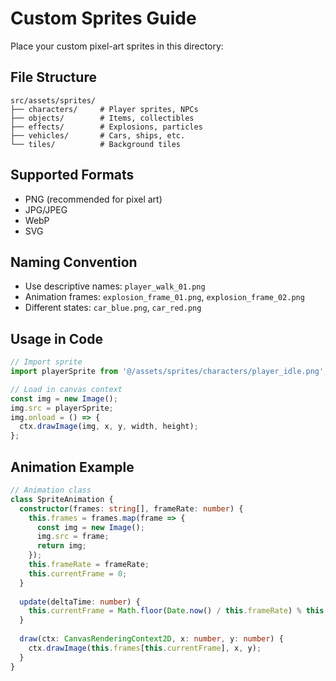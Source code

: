 # Custom Sprites Guide

Place your custom pixel-art sprites in this directory:

## File Structure
```
src/assets/sprites/
├── characters/     # Player sprites, NPCs
├── objects/        # Items, collectibles
├── effects/        # Explosions, particles
├── vehicles/       # Cars, ships, etc.
└── tiles/          # Background tiles
```

## Supported Formats
- PNG (recommended for pixel art)
- JPG/JPEG  
- WebP
- SVG

## Naming Convention
- Use descriptive names: `player_walk_01.png`
- Animation frames: `explosion_frame_01.png`, `explosion_frame_02.png`
- Different states: `car_blue.png`, `car_red.png`

## Usage in Code
```typescript
// Import sprite
import playerSprite from '@/assets/sprites/characters/player_idle.png';

// Load in canvas context
const img = new Image();
img.src = playerSprite;
img.onload = () => {
  ctx.drawImage(img, x, y, width, height);
};
```

## Animation Example
```typescript
// Animation class
class SpriteAnimation {
  constructor(frames: string[], frameRate: number) {
    this.frames = frames.map(frame => {
      const img = new Image();
      img.src = frame;
      return img;
    });
    this.frameRate = frameRate;
    this.currentFrame = 0;
  }
  
  update(deltaTime: number) {
    this.currentFrame = Math.floor(Date.now() / this.frameRate) % this.frames.length;
  }
  
  draw(ctx: CanvasRenderingContext2D, x: number, y: number) {
    ctx.drawImage(this.frames[this.currentFrame], x, y);
  }
}
```